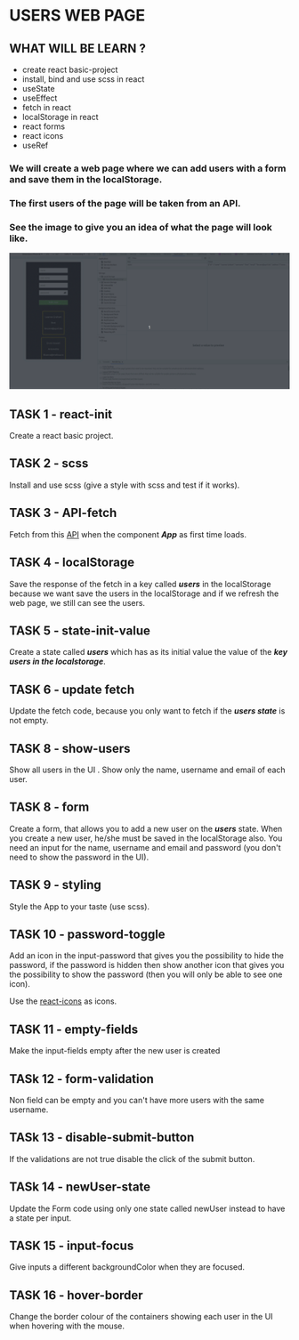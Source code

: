 # USERS WEB PAGE

## WHAT WILL BE LEARN ?

- create react basic-project
- install, bind and use scss in react
- useState
- useEffect
- fetch in react
- localStorage in react
- react forms
- react icons
- useRef

### We will create a web page where we can add users with a form and save them in the localStorage.

### The first users of the page will be taken from an API.

### See the image to give you an idea of what the page will look like.

![GIF preview](https://github.com/giacomotolari/users_web_page/blob/main/users-page.gif)

## TASK 1 - react-init

Create a react basic project.

## TASK 2 - scss

Install and use scss (give a style with scss and test if it works).

## TASK 3 - API-fetch

Fetch from this [API](https://jsonplaceholder.typicode.com/users) when the component ***App*** as first time loads.

## TASK 4 - localStorage
    
Save the response of the fetch in a key called ***users*** in the localStorage because we want save the users in the localStorage and if we refresh the web page, we still can see the users.
## TASK 5 - state-init-value
    
Create a state called ***users*** which has as its initial value the value of the ***key users in the localstorage***.

## TASK 6 - update fetch

Update the fetch code, because you only want to fetch if the ***users state*** is not empty.

## TASK 8 - show-users
    
Show all users in the UI .
Show only the name, username and email of each user.

## TASK 8 - form
    
Create a form, that allows you to add a new user on the ***users*** state.
When you create a new user, he/she must be saved in the localStorage also.
You need an input for the name, username and email and password (you don't need to show the password in the UI).
## TASK 9 - styling
    
Style the App to your taste (use scss).

## TASK 10 - password-toggle
    
Add an icon in the input-password that gives you the possibility to hide the password, if the password is hidden then show another icon that gives you the possibility to show the password (then you will only be able to see one icon).

Use the [react-icons](https://react-icons.github.io/react-icons/) as icons.

## TASK 11 - empty-fields

Make the input-fields empty after the new user is created

## TASk 12 - form-validation

Non field can be empty and you can't have more users with the same username.

## TASk 13 - disable-submit-button

If the validations are not true disable the click of the submit button.

## TASk 14 - newUser-state

Update the Form code using only one state called newUser instead to have a state per input.

## TASK 15 - input-focus

Give inputs a different backgroundColor when they are focused.

## TASK 16 - hover-border

Change the border colour of the containers showing each user in the UI when hovering with the mouse.
